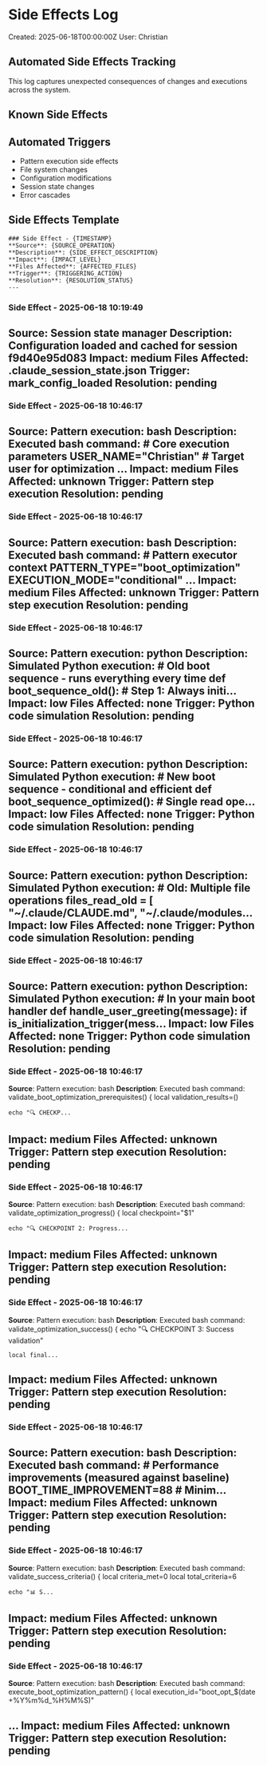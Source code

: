# Side Effects Log
Created: 2025-06-18T00:00:00Z
User: Christian

## Automated Side Effects Tracking
This log captures unexpected consequences of changes and executions across the system.

## Known Side Effects
<!-- Document unexpected consequences of changes -->

## Automated Triggers
- Pattern execution side effects
- File system changes
- Configuration modifications
- Session state changes
- Error cascades

## Side Effects Template
```
### Side Effect - {TIMESTAMP}
**Source**: {SOURCE_OPERATION}
**Description**: {SIDE_EFFECT_DESCRIPTION}
**Impact**: {IMPACT_LEVEL}
**Files Affected**: {AFFECTED_FILES}
**Trigger**: {TRIGGERING_ACTION}
**Resolution**: {RESOLUTION_STATUS}
---
```

### Side Effect - 2025-06-18 10:19:49
**Source**: Session state manager
**Description**: Configuration loaded and cached for session f9d40e95d083
**Impact**: medium
**Files Affected**: .claude_session_state.json
**Trigger**: mark_config_loaded
**Resolution**: pending
---


### Side Effect - 2025-06-18 10:46:17
**Source**: Pattern execution: bash
**Description**: Executed bash command: # Core execution parameters
USER_NAME="Christian"                    # Target user for optimization
...
**Impact**: medium
**Files Affected**: unknown
**Trigger**: Pattern step execution
**Resolution**: pending
---


### Side Effect - 2025-06-18 10:46:17
**Source**: Pattern execution: bash
**Description**: Executed bash command: # Pattern executor context
PATTERN_TYPE="boot_optimization"
EXECUTION_MODE="conditional"            ...
**Impact**: medium
**Files Affected**: unknown
**Trigger**: Pattern step execution
**Resolution**: pending
---


### Side Effect - 2025-06-18 10:46:17
**Source**: Pattern execution: python
**Description**: Simulated Python execution: # Old boot sequence - runs everything every time
def boot_sequence_old():
    # Step 1: Always initi...
**Impact**: low
**Files Affected**: none
**Trigger**: Python code simulation
**Resolution**: pending
---


### Side Effect - 2025-06-18 10:46:17
**Source**: Pattern execution: python
**Description**: Simulated Python execution: # New boot sequence - conditional and efficient
def boot_sequence_optimized():
    # Single read ope...
**Impact**: low
**Files Affected**: none
**Trigger**: Python code simulation
**Resolution**: pending
---


### Side Effect - 2025-06-18 10:46:17
**Source**: Pattern execution: python
**Description**: Simulated Python execution: # Old: Multiple file operations
files_read_old = [
    "~/.claude/CLAUDE.md",
    "~/.claude/modules...
**Impact**: low
**Files Affected**: none
**Trigger**: Python code simulation
**Resolution**: pending
---


### Side Effect - 2025-06-18 10:46:17
**Source**: Pattern execution: python
**Description**: Simulated Python execution: # In your main boot handler
def handle_user_greeting(message):
    if is_initialization_trigger(mess...
**Impact**: low
**Files Affected**: none
**Trigger**: Python code simulation
**Resolution**: pending
---


### Side Effect - 2025-06-18 10:46:17
**Source**: Pattern execution: bash
**Description**: Executed bash command: validate_boot_optimization_prerequisites() {
    local validation_results=()
    
    echo "🔍 CHECKP...
**Impact**: medium
**Files Affected**: unknown
**Trigger**: Pattern step execution
**Resolution**: pending
---


### Side Effect - 2025-06-18 10:46:17
**Source**: Pattern execution: bash
**Description**: Executed bash command: validate_optimization_progress() {
    local checkpoint="$1"
    
    echo "🔍 CHECKPOINT 2: Progress...
**Impact**: medium
**Files Affected**: unknown
**Trigger**: Pattern step execution
**Resolution**: pending
---


### Side Effect - 2025-06-18 10:46:17
**Source**: Pattern execution: bash
**Description**: Executed bash command: validate_optimization_success() {
    echo "🔍 CHECKPOINT 3: Success validation"
    
    local final...
**Impact**: medium
**Files Affected**: unknown
**Trigger**: Pattern step execution
**Resolution**: pending
---


### Side Effect - 2025-06-18 10:46:17
**Source**: Pattern execution: bash
**Description**: Executed bash command: # Performance improvements (measured against baseline)
BOOT_TIME_IMPROVEMENT=88              # Minim...
**Impact**: medium
**Files Affected**: unknown
**Trigger**: Pattern step execution
**Resolution**: pending
---


### Side Effect - 2025-06-18 10:46:17
**Source**: Pattern execution: bash
**Description**: Executed bash command: validate_success_criteria() {
    local criteria_met=0
    local total_criteria=6
    
    echo "📊 S...
**Impact**: medium
**Files Affected**: unknown
**Trigger**: Pattern step execution
**Resolution**: pending
---


### Side Effect - 2025-06-18 10:46:17
**Source**: Pattern execution: bash
**Description**: Executed bash command: execute_boot_optimization_pattern() {
    local execution_id="boot_opt_$(date +%Y%m%d_%H%M%S)"
    
...
**Impact**: medium
**Files Affected**: unknown
**Trigger**: Pattern step execution
**Resolution**: pending
---

